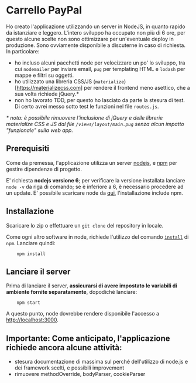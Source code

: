 # Carrello PayPal

Ho creato l'applicazione utilizzando un server in NodeJS, in quanto rapido da istanziare e leggero.
L'intero sviluppo ha occupato non più di 6 ore, per questo alcune scelte non sono ottimizzare per un'eventuale deploy in produzione. Sono ovviamente disponibile a discuterne in caso di richiesta. In particolare:
- ho incluso alcuni pacchetti node per velocizzare un po' lo sviluppo, tra cui `nodemailer` per inviare email, `pug` per templating HTML e `lodash` per mappe e filtri su oggetti.
- ho utilizzato una libreria CSS/JS (`materialize`)[https://materializecss.com] per rendere il frontend meno asettico, che a sua volta richiede jQuery.*
- non ho lavorato TDD, per questo ho lasciato da parte la stesura di test. Di certo avrei messo sotto test le funzioni nel file `routes.js`.

_* nota: è possibile rimuovere l'inclusione di jQuery e delle librerie materialize CSS e JS dal file `/views/layout/main.pug` senza alcun impatto "funzionale" sulla web app._

## Prerequisiti

Come da premessa, l'applicazione utilizza un server [nodejs](https://nodejs.org), e [npm](https://www.npmjs.com/) per gestire dipendenze di progetto.

E' richiesta **nodejs versione 6**; per verificare la versione installata lanciare `node -v` da riga di comando; se è inferiore a 6, è necessario procedere ad un update. E' possibile scaricare node da [qui](https://nodejs.org/en/download/), l'installazione include npm.

## Installazione

Scaricare lo zip o effettuare un `git clone` del repository in locale.

Come ogni altro software in node, richiede l'utilizzo del comando [`install`](https://docs.npmjs.com/cli/install) di `npm`. Lanciare quindi:

        npm install

## Lanciare il server

Prima di lanciare il server, **assicurarsi di avere impostato le variabili di ambiente fornite separatamente**, dopodiché lanciare:

        npm start

A questo punto, node dovrebbe rendere disponibile l'accesso a [http://localhost:3000](http://localhost:3000).

## Importante: Come anticipato, l'applicazione richiede ancora alcune attività:
- stesura documentazione di massima sul perché dell'utilizzo di node.js e dei framework scelti, e possibili improvement
- rimuovere methodOverride, bodyParser, cookieParser
